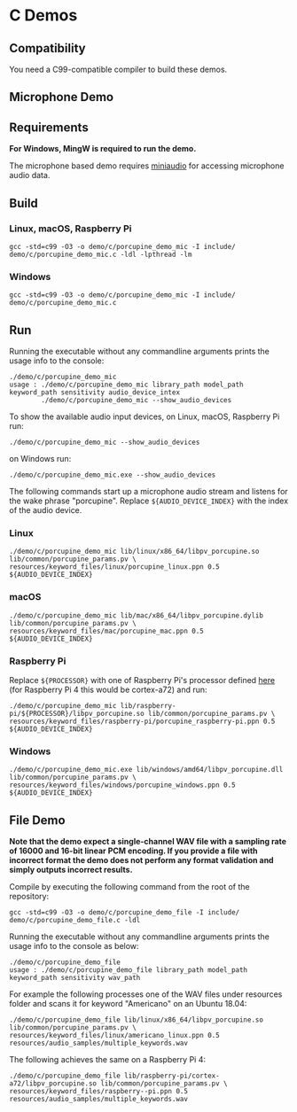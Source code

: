 # C Demos

## Compatibility

You need a C99-compatible compiler to build these demos. 

## Microphone Demo

## Requirements

**For Windows, MingW is required to run the demo.**

The microphone based demo requires [miniaudio](https://github.com/mackron/miniaudio) for accessing microphone audio data.

## Build

### Linux, macOS, Raspberry Pi

```console
gcc -std=c99 -O3 -o demo/c/porcupine_demo_mic -I include/ demo/c/porcupine_demo_mic.c -ldl -lpthread -lm
```

### Windows

```console
gcc -std=c99 -O3 -o demo/c/porcupine_demo_mic -I include/ demo/c/porcupine_demo_mic.c
```

## Run

Running the executable without any commandline arguments prints the usage info to the console:

```console
./demo/c/porcupine_demo_mic 
usage : ./demo/c/porcupine_demo_mic library_path model_path keyword_path sensitivity audio_device_intex
        ./demo/c/porcupine_demo_mic --show_audio_devices
```

To show the available audio input devices, on Linux, macOS, Raspberry Pi run:

```console
./demo/c/porcupine_demo_mic --show_audio_devices
```

on Windows run:

```console
./demo/c/porcupine_demo_mic.exe --show_audio_devices
```

The following commands start up a microphone audio stream and listens for the wake phrase "porcupine".
Replace `${AUDIO_DEVICE_INDEX}` with the index of the audio device.

### Linux

```console
./demo/c/porcupine_demo_mic lib/linux/x86_64/libpv_porcupine.so lib/common/porcupine_params.pv \
resources/keyword_files/linux/porcupine_linux.ppn 0.5 ${AUDIO_DEVICE_INDEX}
```
### macOS

```console
./demo/c/porcupine_demo_mic lib/mac/x86_64/libpv_porcupine.dylib lib/common/porcupine_params.pv \
resources/keyword_files/mac/porcupine_mac.ppn 0.5 ${AUDIO_DEVICE_INDEX}
```

### Raspberry Pi

Replace `${PROCESSOR}` with one of Raspberry Pi's processor defined [here](../../lib/raspberry-pi) 
(for Raspberry Pi 4 this would be cortex-a72) and run:

```console
./demo/c/porcupine_demo_mic lib/raspberry-pi/${PROCESSOR}/libpv_porcupine.so lib/common/porcupine_params.pv \
resources/keyword_files/raspberry-pi/porcupine_raspberry-pi.ppn 0.5 ${AUDIO_DEVICE_INDEX}
```

### Windows

```console
./demo/c/porcupine_demo_mic.exe lib/windows/amd64/libpv_porcupine.dll lib/common/porcupine_params.pv \
resources/keyword_files/windows/porcupine_windows.ppn 0.5 ${AUDIO_DEVICE_INDEX}
```


## File Demo

**Note that the demo expect a single-channel WAV file with a sampling rate of 16000 and 16-bit linear PCM encoding. If you
provide a file with incorrect format the demo does not perform any format validation and simply outputs incorrect results.**

Compile by executing the following command from the root of the repository:

```console
gcc -std=c99 -O3 -o demo/c/porcupine_demo_file -I include/ demo/c/porcupine_demo_file.c -ldl
```

Running the executable without any commandline arguments prints the usage info to the console as below:

```console
./demo/c/porcupine_demo_file
usage : ./demo/c/porcupine_demo_file library_path model_path keyword_path sensitivity wav_path
```

For example the following processes one of the WAV files under resources folder and scans it for keyword "Americano" on 
an Ubuntu 18.04:

```console
./demo/c/porcupine_demo_file lib/linux/x86_64/libpv_porcupine.so lib/common/porcupine_params.pv \
resources/keyword_files/linux/americano_linux.ppn 0.5 resources/audio_samples/multiple_keywords.wav 
```

The following achieves the same on a Raspberry Pi 4:

```console
./demo/c/porcupine_demo_file lib/raspberry-pi/cortex-a72/libpv_porcupine.so lib/common/porcupine_params.pv \
resources/keyword_files/raspberry--pi.ppn 0.5 resources/audio_samples/multiple_keywords.wav
```
